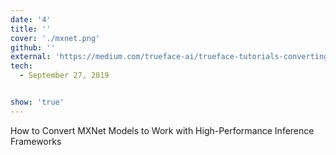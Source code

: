 ```yaml
---
date: '4'
title: ''
cover: './mxnet.png'
github: ''
external: 'https://medium.com/trueface-ai/trueface-tutorials-converting-mxnet-models-to-work-with-high-performance-inference-frameworks-9b6cd709670f'
tech:
  - September 27, 2019


show: 'true'
---
```


How to Convert MXNet Models to Work with High-Performance Inference Frameworks